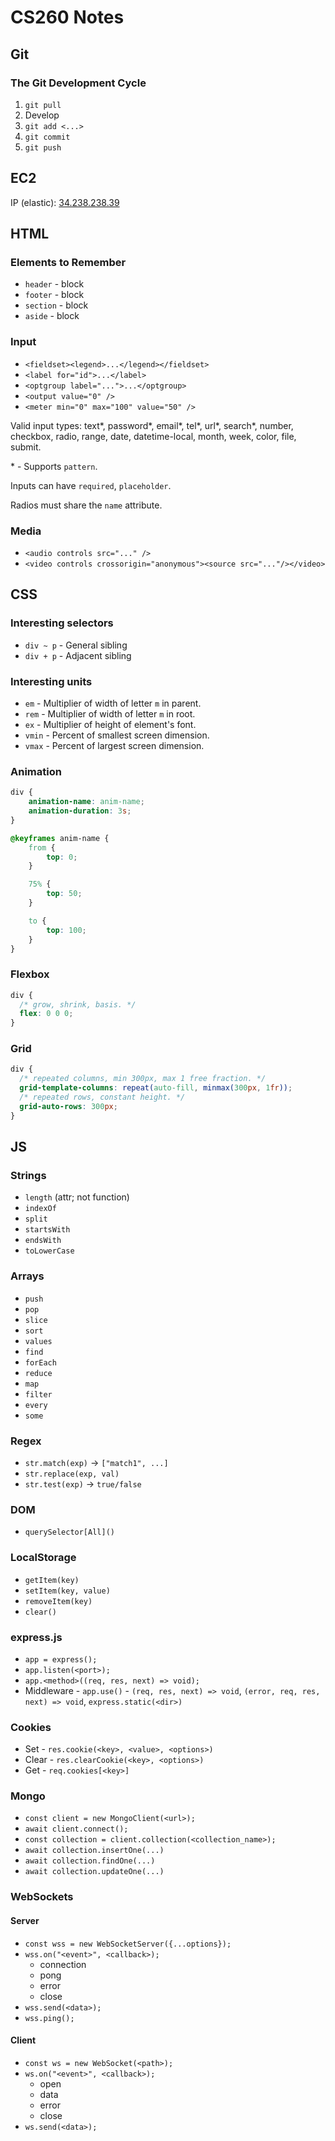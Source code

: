 # CS260 Notes

## Git

### The Git Development Cycle
1. `git pull`
2. Develop
3. `git add <...>`
4. `git commit`
5. `git push`

## EC2

IP (elastic): [34.238.238.39](http://34.238.238.39)

## HTML

### Elements to Remember

* `header` - block
* `footer` - block
* `section` - block
* `aside` - block

### Input

* `<fieldset><legend>...</legend></fieldset>`
* `<label for="id">...</label>`
* `<optgroup label="...">...</optgroup>`
* `<output value="0" />`
* `<meter min="0" max="100" value="50" />`

Valid input types: text\*, password\*, email\*, tel\*, url\*, search\*, number, checkbox, radio, range, date, datetime-local, month, week, color, file, submit.

\* - Supports `pattern`.

Inputs can have `required`, `placeholder`.

Radios must share the `name` attribute.

### Media
* `<audio controls src="..." />`
* `<video controls crossorigin="anonymous"><source src="..."/></video>`

## CSS

### Interesting selectors
* `div ~ p` - General sibling
* `div + p` - Adjacent sibling

### Interesting units
* `em` - Multiplier of width of letter `m` in parent.
* `rem` - Multiplier of width of letter `m` in root.
* `ex` - Multiplier of height of element's font.
* `vmin` - Percent of smallest screen dimension.
* `vmax` - Percent of largest screen dimension.

### Animation
```css
div {
    animation-name: anim-name;
    animation-duration: 3s;
}

@keyframes anim-name {
    from {
        top: 0;
    }

    75% {
        top: 50;
    }

    to {
        top: 100;
    }
}
```

### Flexbox
```css
div {
  /* grow, shrink, basis. */
  flex: 0 0 0;
}
```

### Grid
```css
div {
  /* repeated columns, min 300px, max 1 free fraction. */
  grid-template-columns: repeat(auto-fill, minmax(300px, 1fr));
  /* repeated rows, constant height. */
  grid-auto-rows: 300px;
}
```

## JS

### Strings
* `length` (attr; not function)
* `indexOf`
* `split`
* `startsWith`
* `endsWith`
* `toLowerCase`

### Arrays
* `push`
* `pop`
* `slice`
* `sort`
* `values`
* `find`
* `forEach`
* `reduce`
* `map`
* `filter`
* `every`
* `some`

### Regex
* `str.match(exp)` -> `["match1", ...]`
* `str.replace(exp, val)`
* `str.test(exp)` -> `true/false`

### DOM
* `querySelector[All]()`

### LocalStorage
* `getItem(key)`
* `setItem(key, value)`
* `removeItem(key)`
* `clear()`

### express.js
* `app = express();`
* `app.listen(<port>);`
* `app.<method>((req, res, next) => void);`
* Middleware - `app.use()` - `(req, res, next) => void`, `(error, req, res, next) => void`, `express.static(<dir>)`

### Cookies
* Set - `res.cookie(<key>, <value>, <options>)`
* Clear - `res.clearCookie(<key>, <options>)`
* Get - `req.cookies[<key>]`

### Mongo
* `const client = new MongoClient(<url>);`
* `await client.connect();`
* `const collection = client.collection(<collection_name>);`
* `await collection.insertOne(...)`
* `await collection.findOne(...)`
* `await collection.updateOne(...)`

### WebSockets
#### Server
* `const wss = new WebSocketServer({...options});`
* `wss.on("<event>", <callback>);`
  * connection
  * pong
  * error
  * close
* `wss.send(<data>);`
* `wss.ping();`

#### Client
* `const ws = new WebSocket(<path>);`
* `ws.on("<event>", <callback>);`
  * open
  * data
  * error
  * close
* `ws.send(<data>);`
